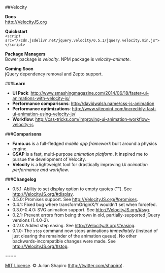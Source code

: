 ##Velocity

**Docs**  
http://VelocityJS.org

**Quickstart**  
`<script src="//cdn.jsdelivr.net/jquery.velocity/0.5.1/jquery.velocity.min.js"></script>`

**Package Managers**  
Bower package is *velocity*. NPM package is *velocity-animate*.

**Coming Soon**  
jQuery dependency removal and Zepto support.

###**Learn**

- **UI Pack**: http://www.smashingmagazine.com/2014/06/18/faster-ui-animations-with-velocity-js/
- **Performance comparisons**: http://davidwalsh.name/css-js-animation
- **Performance optimizations**: http://www.sitepoint.com/incredibly-fast-ui-animation-using-velocity-js/
- **Workflow**: http://css-tricks.com/improving-ui-animation-workflow-velocity-js

###**Comparisons**

- **Famo.us** is a full-fledged *mobile app framework* built around a physics engine.
- **GSAP** is a fast, multi-purpose *animation platform*. It inspired me to pursue the development of Velocity.
- **Velocity** is a lightweight tool for drastically improving *UI animation performance and workflow*.

###**Changelog**

- 0.5.1: Ability to set display option to empty quotes (""). See http://VelocityJS.org/#display.
- 0.5.0: Promises support. See http://VelocityJS.org/#promises.
- 0.4.1: Fixed bug where transformOriginX/Y wouldn't set when forcefed.
- 0.3.0-0.4.0: SVG animation support. See http://VelocityJS.org/#svg.
- 0.2.1: Prevent errors from being thrown in old, partially-supported jQuery versions (1.4.0-2).
- 0.2.0: Added step easing. See http://VelocityJS.org/#easing.
- 0.1.0: The `stop` command now stops animations *immediately* (instead of just clearing the remainder of the animation queue). No other backwards-incompatible changes were made. See http://VelocityJS.org/#stop.

====

[MIT License](LICENSE). © Julian Shapiro (http://twitter.com/shapiro).
